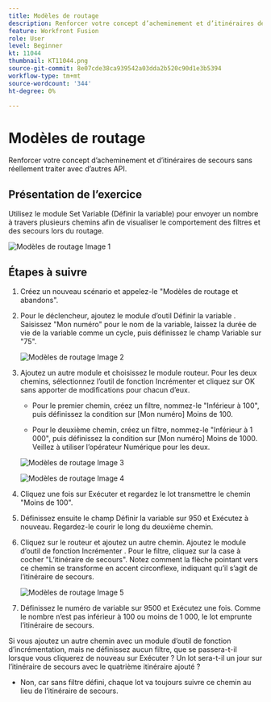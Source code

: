 ```yaml
---
title: Modèles de routage
description: Renforcer votre concept d’acheminement et d’itinéraires de secours sans réellement traiter avec d’autres API.
feature: Workfront Fusion
role: User
level: Beginner
kt: 11044
thumbnail: KT11044.png
source-git-commit: 8e07cde38ca939542a03dda2b520c90d1e3b5394
workflow-type: tm+mt
source-wordcount: '344'
ht-degree: 0%

---
```



# Modèles de routage

Renforcer votre concept d’acheminement et d’itinéraires de secours sans réellement traiter avec d’autres API.

## Présentation de l’exercice

Utilisez le module Set Variable (Définir la variable) pour envoyer un nombre à travers plusieurs chemins afin de visualiser le comportement des filtres et des secours lors du routage.

![Modèles de routage Image 1](../12-exercises/assets/routing-patterns-walkthrough-1.png)

## Étapes à suivre

1. Créez un nouveau scénario et appelez-le &quot;Modèles de routage et abandons&quot;.
1. Pour le déclencheur, ajoutez le module d’outil Définir la variable . Saisissez &quot;Mon numéro&quot; pour le nom de la variable, laissez la durée de vie de la variable comme un cycle, puis définissez le champ Variable sur &quot;75&quot;.

   ![Modèles de routage Image 2](../12-exercises/assets/routing-patterns-walkthrough-2.png)

1. Ajoutez un autre module et choisissez le module routeur. Pour les deux chemins, sélectionnez l’outil de fonction Incrémenter et cliquez sur OK sans apporter de modifications pour chacun d’eux.

   + Pour le premier chemin, créez un filtre, nommez-le &quot;Inférieur à 100&quot;, puis définissez la condition sur [Mon numéro] Moins de 100.

   + Pour le deuxième chemin, créez un filtre, nommez-le &quot;Inférieur à 1 000&quot;, puis définissez la condition sur [Mon numéro] Moins de 1000. Veillez à utiliser l’opérateur Numérique pour les deux.

   ![Modèles de routage Image 3](../12-exercises/assets/routing-patterns-walkthrough-3.png)

   ![Modèles de routage Image 4](../12-exercises/assets/routing-patterns-walkthrough-4.png)

1. Cliquez une fois sur Exécuter et regardez le lot transmettre le chemin &quot;Moins de 100&quot;.
1. Définissez ensuite le champ Définir la variable sur 950 et Exécutez à nouveau. Regardez-le courir le long du deuxième chemin.
1. Cliquez sur le routeur et ajoutez un autre chemin. Ajoutez le module d’outil de fonction Incrémenter . Pour le filtre, cliquez sur la case à cocher &quot;L’itinéraire de secours&quot;. Notez comment la flèche pointant vers ce chemin se transforme en accent circonflexe, indiquant qu’il s’agit de l’itinéraire de secours.

   ![Modèles de routage Image 5](../12-exercises/assets/routing-patterns-walkthrough-5.png)

1. Définissez le numéro de variable sur 9500 et Exécutez une fois. Comme le nombre n’est pas inférieur à 100 ou moins de 1 000, le lot emprunte l’itinéraire de secours.

Si vous ajoutez un autre chemin avec un module d’outil de fonction d’incrémentation, mais ne définissez aucun filtre, que se passera-t-il lorsque vous cliquerez de nouveau sur Exécuter ? Un lot sera-t-il un jour sur l’itinéraire de secours avec le quatrième itinéraire ajouté ?

+ Non, car sans filtre défini, chaque lot va toujours suivre ce chemin au lieu de l’itinéraire de secours.
